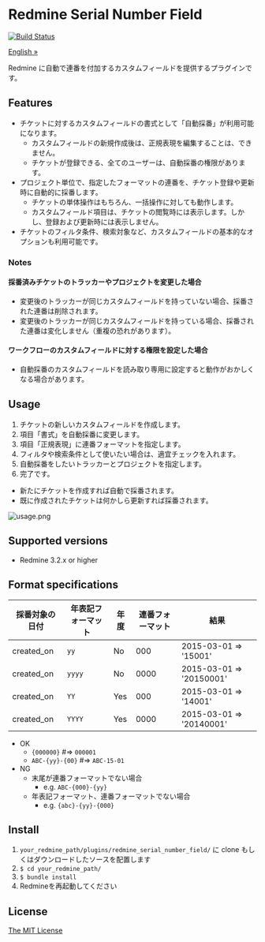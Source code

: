 # Redmine Serial Number Field

[![Build Status](https://travis-ci.org/matsukei/redmine_serial_number_field.svg?branch=master)](https://travis-ci.org/matsukei/redmine_serial_number_field)

[English »](https://github.com/matsukei/redmine_serial_number_field/blob/master/README.en.md)

Redmine に自動で連番を付加するカスタムフィールドを提供するプラグインです。

## Features

* チケットに対するカスタムフィールドの書式として「自動採番」が利用可能になります。
  * カスタムフィールドの新規作成後は、正規表現を編集することは、できません。
  * チケットが登録できる、全てのユーザーは、自動採番の権限があります。
* プロジェクト単位で、指定したフォーマットの連番を、チケット登録や更新時に自動的に採番します。
  * チケットの単体操作はもちろん、一括操作に対しても動作します。
  * カスタムフィールド項目は、チケットの閲覧時には表示します。しかし、登録および更新時には表示しません。
* チケットのフィルタ条件、検索対象など、カスタムフィールドの基本的なオプションも利用可能です。

### Notes

#### 採番済みチケットのトラッカーやプロジェクトを変更した場合

* 変更後のトラッカーが同じカスタムフィールドを持っていない場合、採番された連番は削除されます。
* 変更後のトラッカーが同じカスタムフィールドを持っている場合、採番された連番は変化しません（重複の恐れがあります）。

#### ワークフローのカスタムフィールドに対する権限を設定した場合

* 自動採番のカスタムフィールドを読み取り専用に設定すると動作がおかしくなる場合があります。

## Usage

1. チケットの新しいカスタムフィールドを作成します。
2. 項目「書式」を自動採番に変更します。
3. 項目「正規表現」に連番フォーマットを指定します。
4. フィルタや検索条件として使いたい場合は、適宜チェックを入れます。
5. 自動採番をしたいトラッカーとプロジェクトを指定します。
6. 完了です。
  * 新たにチケットを作成すれば自動で採番されます。
  * 既に作成されたチケットは何かしら更新すれば採番されます。

![usage.png](https://github.com/matsukei/redmine_serial_number_field/blob/master/doc/images/usage.png)

## Supported versions

* Redmine 3.2.x or higher

## Format specifications

|採番対象の日付 |年表記フォーマット   |年度            |連番フォーマット|結果                      |
|--------------|-------------------|----------------|----------------|------------------------|
|created_on    |`yy`               |No              |000             |2015-03-01 => '15001'   |
|created_on    |`yyyy`             |No              |0000            |2015-03-01 => '20150001'|
|created_on    |`YY`               |Yes             |000             |2015-03-01 => '14001'   |
|created_on    |`YYYY`             |Yes             |0000            |2015-03-01 => '20140001'|

* OK
  * `{000000}` #=> `000001`
  * `ABC-{yy}-{00}` #=> `ABC-15-01`
* NG
  * 末尾が連番フォーマットでない場合
    * e.g. `ABC-{000}-{yy}`
  * 年表記フォーマット、連番フォーマットでない場合
    * e.g. `{abc}-{yy}-{000}`

## Install

1. `your_redmine_path/plugins/redmine_serial_number_field/` に clone もしくはダウンロードしたソースを配置します
2. `$ cd your_redmine_path/`
3. `$ bundle install`
4. Redmineを再起動してください

## License

[The MIT License](https://opensource.org/licenses/MIT)
